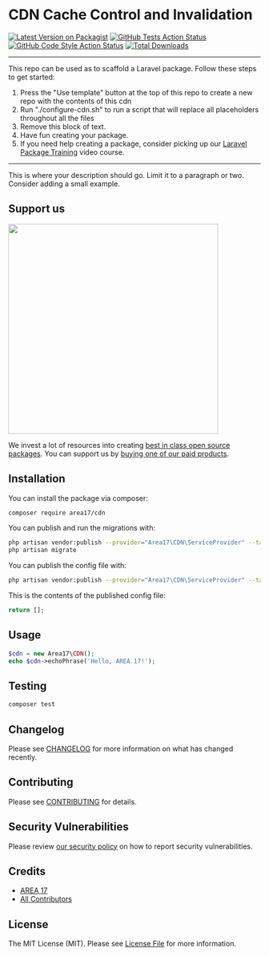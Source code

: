# CDN Cache Control and Invalidation

[![Latest Version on Packagist](https://img.shields.io/packagist/v/area17/cdn.svg?style=flat-square)](https://packagist.org/packages/area17/cdn)
[![GitHub Tests Action Status](https://img.shields.io/github/workflow/status/area17/cdn/run-tests?label=tests)](https://github.com/area17/cdn/actions?query=workflow%3Arun-tests+branch%3Amain)
[![GitHub Code Style Action Status](https://img.shields.io/github/workflow/status/area17/cdn/Check%20&%20fix%20styling?label=code%20style)](https://github.com/area17/cdn/actions?query=workflow%3A"Check+%26+fix+styling"+branch%3Amain)
[![Total Downloads](https://img.shields.io/packagist/dt/area17/cdn.svg?style=flat-square)](https://packagist.org/packages/area17/cdn)

---

This repo can be used as to scaffold a Laravel package. Follow these steps to get started:

1. Press the "Use template" button at the top of this repo to create a new repo with the contents of this cdn
2. Run "./configure-cdn.sh" to run a script that will replace all placeholders throughout all the files
3. Remove this block of text.
4. Have fun creating your package.
5. If you need help creating a package, consider picking up our <a href="https://laravelpackage.training">Laravel Package Training</a> video course.

---

This is where your description should go. Limit it to a paragraph or two. Consider adding a small example.

## Support us

[<img src="https://github-ads.s3.eu-central-1.amazonaws.com/CDN.jpg?t=1" width="419px" />](https://area17.com/github-ad-click/CDN)

We invest a lot of resources into creating [best in class open source packages](https://area17.com/open-source). You can support us by [buying one of our paid products](https://area17.com/open-source/support-us).

## Installation

You can install the package via composer:

```bash
composer require area17/cdn
```

You can publish and run the migrations with:

```bash
php artisan vendor:publish --provider="Area17\CDN\ServiceProvider" --tag="cdn-migrations"
php artisan migrate
```

You can publish the config file with:

```bash
php artisan vendor:publish --provider="Area17\CDN\ServiceProvider" --tag="cdn-config"
```

This is the contents of the published config file:

```php
return [];
```

## Usage

```php
$cdn = new Area17\CDN();
echo $cdn->echoPhrase('Hello, AREA 17!');
```

## Testing

```bash
composer test
```

## Changelog

Please see [CHANGELOG](CHANGELOG.md) for more information on what has changed recently.

## Contributing

Please see [CONTRIBUTING](.github/CONTRIBUTING.md) for details.

## Security Vulnerabilities

Please review [our security policy](../../security/policy) on how to report security vulnerabilities.

## Credits

-   [AREA 17](https://github.com/area17)
-   [All Contributors](../../contributors)

## License

The MIT License (MIT). Please see [License File](LICENSE.md) for more information.
